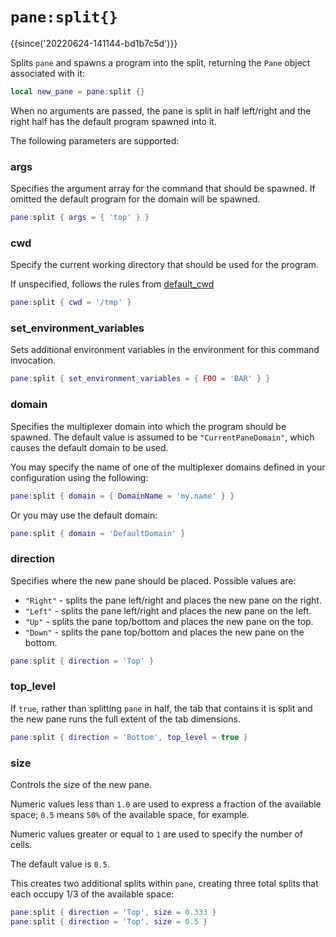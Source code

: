 # `pane:split{}`

{{since('20220624-141144-bd1b7c5d')}}

Splits `pane` and spawns a program into the split, returning the
`Pane` object associated with it:

```lua
local new_pane = pane:split {}
```

When no arguments are passed, the pane is split in half left/right and the
right half has the default program spawned into it.

The following parameters are supported:

### args

Specifies the argument array for the command that should be spawned.
If omitted the default program for the domain will be spawned.

```lua
pane:split { args = { 'top' } }
```

### cwd

Specify the current working directory that should be used for
the program.

If unspecified, follows the rules from [default_cwd](../config/default_cwd.md)

```lua
pane:split { cwd = '/tmp' }
```

### set_environment_variables

Sets additional environment variables in the environment for
this command invocation.

```lua
pane:split { set_environment_variables = { FOO = 'BAR' } }
```

### domain

Specifies the multiplexer domain into which the program should
be spawned.  The default value is assumed to be `"CurrentPaneDomain"`,
which causes the default domain to be used.

You may specify the name of one of the multiplexer domains
defined in your configuration using the following:

```lua
pane:split { domain = { DomainName = 'my.name' } }
```

Or you may use the default domain:

```lua
pane:split { domain = 'DefaultDomain' }
```

### direction

Specifies where the new pane should be placed.  Possible values are:

* `"Right"` - splits the pane left/right and places the new pane on the right.
* `"Left"` - splits the pane left/right and places the new pane on the left.
* `"Up"` - splits the pane top/bottom and places the new pane on the top.
* `"Down"` - splits the pane top/bottom and places the new pane on the bottom.

```lua
pane:split { direction = 'Top' }
```

### top_level

If `true`, rather than splitting `pane` in half, the tab that contains it
is split and the new pane runs the full extent of the tab dimensions.

```lua
pane:split { direction = 'Bottom', top_level = true }
```

### size

Controls the size of the new pane.

Numeric values less than `1.0` are used to express a fraction of the
available space; `0.5` means `50%` of the available space, for example.

Numeric values greater or equal to `1` are used to specify the number of
cells.

The default value is `0.5`.

This creates two additional splits within `pane`, creating three
total splits that each occupy 1/3 of the available space:

```lua
pane:split { direction = 'Top', size = 0.333 }
pane:split { direction = 'Top', size = 0.5 }
```

